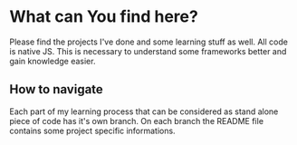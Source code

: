 # What can You find here?
Please find the projects I've done and some learning stuff as well. All code is native JS. 
This is necessary to understand some frameworks better and gain knowledge easier. 

## How to navigate
Each part of my learning process that can be considered as stand alone piece of code has it's own branch. On each branch the README file contains some project specific informations.
